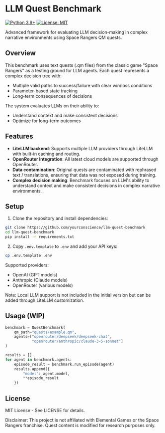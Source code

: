 # LLM Quest Benchmark
[![Python 3.9+](https://img.shields.io/badge/python-3.9+-blue.svg)](https://www.python.org/downloads/)
[![License: MIT](https://img.shields.io/badge/License-MIT-yellow.svg)](https://opensource.org/licenses/MIT)

Advanced framework for evaluating LLM decision-making in complex narrative environments using Space Rangers QM quests.

## Overview

This benchmark uses text quests (.qm files) from the classic game "Space Rangers" as a testing ground for LLM agents.
Each quest represents a complex decision tree with:
- Multiple valid paths to success/failure with clear win/loss conditions
- Parameter-based state tracking
- Long-term consequences of decisions

The system evaluates LLMs on their ability to:
- Understand context and make consistent decisions
- Optimize for long-term outcomes


## Features
- **LiteLLM backend**: Supports multiple LLM providers through LiteLLM with built-in caching and routing.
- **OpenRouter Integration**: All latest cloud models are supported through OpenRouter.
- **Data contamination**: Original quests are contaminated with rephrased text / translations, ensuring that data was not exposed during training.
- **Complex decision making**: Benchmark focuses on LLM's ability to understand context and make consistent decisions in complex narrative environments.


## Setup

1. Clone the repository and install dependencies:
```bash
git clone https://github.com/yourconscience/llm-quest-benchmark
cd llm-quest-benchmark
pip install -r requirements.txt
```

2. Copy `.env.template` to `.env` and add your API keys:
```bash
cp .env.template .env
```

Supported providers:
- OpenAI (GPT models)
- Anthropic (Claude models)
- OpenRouter (various models)

Note: Local LLM support is not included in the initial version but can be added through LiteLLM customization.

## Usage (WIP)

```python
benchmark = QuestBenchmark(
    qm_path="quests/example.qm",
    agents=["openrouter/deepseek/deepseek-chat",
            "openrouter/anthropic/claude-3-5-sonnet"]
)

results = []
for agent in benchmark.agents:
    episode_result = benchmark.run_episode(agent)
    results.append({
        "model": agent.model,
        **episode_result
    })
```

## License
MIT License - See LICENSE for details.

Disclaimer: This project is not affiliated with Elemental Games or the Space Rangers franchise. Quest content is modified for research purposes only.
